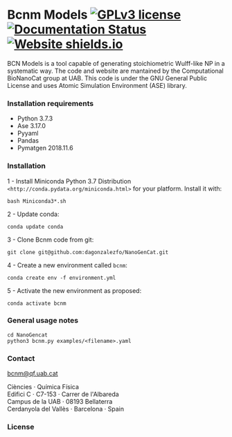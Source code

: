 # Bcnm Models [![GPLv3 license](https://img.shields.io/badge/License-GPLv3-blue.svg)](https://github.com/dagonzalezfo/NanoGenCat/blob/master/LICENSE) [![Documentation Status](https://readthedocs.org/projects/bcnm/badge/?version=latest)](https://bcnm.readthedocs.io/en/latest/?badge=latest) [![Website shields.io](https://img.shields.io/website-up-down-green-red/http/shields.io.svg)](https://bcnm.qf.uab.cat)

BCN Models is a tool capable of generating stoichiometric Wulff-like NP in a systematic way. The code and website are mantained by the Computational BioNanoCat group at UAB. This code is under the GNU General Public License and uses Atomic Simulation Environment (ASE) library. 

### Installation requirements

* Python 3.7.3
* Ase 3.17.0
* Pyyaml
* Pandas
* Pymatgen 2018.11.6

### Installation

1 - Install Miniconda Python 3.7 Distribution `<http://conda.pydata.org/miniconda.html>` for your platform. Install it with:

    bash Miniconda3*.sh
        
2 - Update conda:

    conda update conda

3 - Clone Bcnm code from git:

    git clone git@github.com:dagonzalezfo/NanoGenCat.git

4 - Create a new environment called ``bcnm``:

    conda create env -f environment.yml 

5 - Activate the new environment as proposed:

    conda activate bcnm



### General usage notes

    cd NanoGencat
    python3 bcnm.py examples/<filename>.yaml
    

### Contact

bcnm@qf.uab.cat
  
Ciències · Química Física  
Edifici C · C7-153 · Carrer de l'Albareda  
Campus de la UAB · 08193 Bellaterra  
Cerdanyola del Vallès · Barcelona · Spain

### License 

